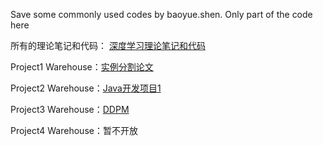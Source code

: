 Save some commonly used codes by baoyue.shen. Only part of the code here

所有的理论笔记和代码： [深度学习理论笔记和代码](https://cariclpajpr.feishu.cn/wiki/ETMfwlw5aiS8TykTAQFcfXZVnRh)

Project1 Warehouse：[实例分割论文](https://github.com/GreaBugs/CLC.git) 

Project2 Warehouse：[Java开发项目1](https://github.com/GreaBugs/Learn_NIO.git)

Project3 Warehouse：[DDPM](https://github.com/GreaBugs/Learn_DDPM.git)

Project4 Warehouse：暂不开放
